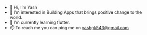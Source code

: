 - 👋 Hi, I’m Yash
- 👀 I’m interested in Building Apps that brings positive change to the world.
- 🌱 I’m currently learning flutter.
- 📫 To reach me you can ping me on yashgk543@gmail.com

<!---
yashgk/yashgk is a ✨ special ✨ repository because its `README.md` (this file) appears on your GitHub profile.
You can click the Preview link to take a look at your changes.
--->
